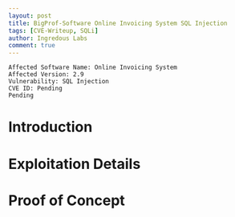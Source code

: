 ```yaml
---
layout: post
title: BigProf-Software Online Invoicing System SQL Injection 
tags: [CVE-Writeup, SQLi]
author: Ingredous Labs
comment: true
---
```


```
Affected Software Name: Online Invoicing System
Affected Version: 2.9
Vulnerability: SQL Injection
CVE ID: Pending
Pending
```

# Introduction


# Exploitation Details



# Proof of Concept

